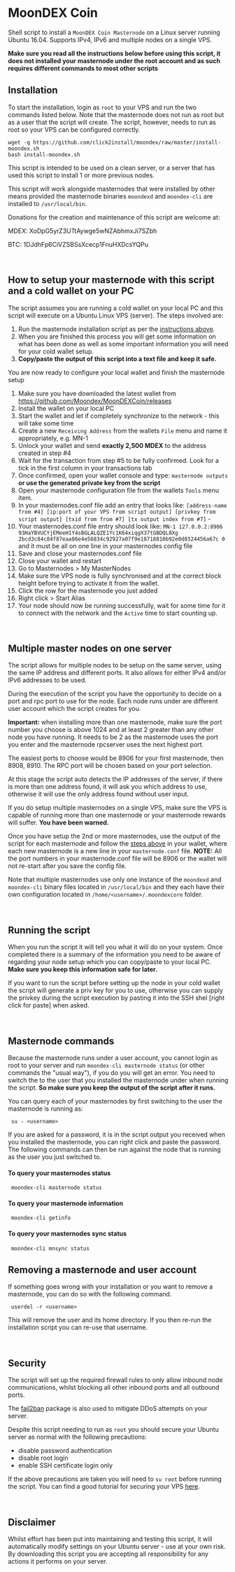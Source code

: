 # MoonDEX Coin

Shell script to install a `MoonDEX Coin Masternode` on a Linux server running Ubuntu 16.04. Supports IPv4, IPv6 and multiple nodes on a single VPS.

**Make sure you read all the instructions below before using this script, it does not installed your masternode under the root account and as such requires different commands to most other scripts**


## Installation
To start the installation, login as `root` to your VPS and run the two commands listed below. Note that the masternode does not run as root but as a user that the script will create. The script, however, needs to run as root so your VPS can be configured correctly.

```
wget -q https://github.com/click2install/moondex/raw/master/install-moondex.sh  
bash install-moondex.sh
```
This script is intended to be used on a clean server, or a server that has used this script to install 1 or more previous nodes. 

This script will work alongside masternodes that were installed by other means provided the masternode binaries `moondexd` and `moondex-cli` are installed to `/usr/local/bin`.

Donations for the creation and maintenance of this script are welcome at:
&nbsp;

MDEX: XoDpG5yrZ3UTtAywge5wNZAbhmxJi7SZbh

BTC: 1DJdhFp6CiVZSBSsXcecp1FnuHXDcsYQPu

&nbsp;

## How to setup your masternode with this script and a cold wallet on your PC
The script assumes you are running a cold wallet on your local PC and this script will execute on a Ubuntu Linux VPS (server). The steps involved are:

 1. Run the masternode installation script as per the [instructions above](https://github.com/click2install/moondex#installation).
 2. When you are finished this process you will get some information on what has been done as well as some important information you will need for your cold wallet setup.
 3. **Copy/paste the output of this script into a text file and keep it safe.**

You are now ready to configure your local wallet and finish the masternode setup

 1. Make sure you have downloaded the latest wallet from https://github.com/Moondex/MoonDEXCoin/releases
 2. Install the wallet on your local PC
 3. Start the wallet and let if completely synchronize to the network - this will take some time
 4. Create a new `Receiving Address` from the wallets `File` menu and name it appropriately, e.g. MN-1
 5. Unlock your wallet and send **exactly 2,500 MDEX** to the address created in step #4
 6. Wait for the transaction from step #5 to be fully confirmed. Look for a tick in the first column in your transactions tab
 7. Once confirmed, open your wallet console and type: `masternode outputs` **or use the generated private key from the script**
 8. Open your masternode configuration file from the wallets `Tools` menu item.
 9. In your masternodes.conf file add an entry that looks like: `[address-name from #4] [ip:port of your VPS from script output] [privkey from script output] [txid from from #7] [tx output index from #7]` - 
 10. Your masternodes.conf file entry should look like: `MN-1 127.0.0.2:8906 93HaYBVUCYjEMeeH1Y4sBGLALQZE1Yc1K64xiqgX37tGBDQL8Xg 2bcd3c84c84f87eaa86e4e56834c92927a07f9e18718810b92e0d0324456a67c 0` and it must be all on one line in your masternodes config file
 11. Save and close your masternodes.conf file
 12. Close your wallet and restart
 13. Go to Masternodes > My MasterNodes
 14. Make sure the VPS node is fully synchronised and at the correct block height before trying to activate it from the wallet.
 15. Click the row for the masternode you just added
 16. Right click > Start Alias
 17. Your node should now be running successfully, wait for some time for it to connect with the network and the `Active` time to start counting up.

 &nbsp;

## Multiple master nodes on one server
The script allows for multiple nodes to be setup on the same server, using the same IP address and different ports. It also allows for either IPv4 and/or IPv6 addresses to be used. 

During the execution of the script you have the opportunity to decide on a port and rpc port to use for the node. Each node runs under are different user account which the script creates for you.

**Important:** when installing more than one masternode, make sure the port number you choose is above 1024 and at least 2 greater than any other node you have running. It needs to be 2 as the masternode uses the port you enter and the masternode rpcserver uses the next highest port.

The easiest ports to choose would be 8906 for your first masternode, then 8908, 8910. The RPC port will be chosen based on your port selection.

At this stage the script auto detects the IP addresses of the server, if there is more than one address found, it will ask you which address to use, otherwise it will use the only address found without user input.

If you do setup multiple masternodes on a single VPS, make sure the VPS is capable of running more than one masternode or your masternode rewards will suffer. **You have been warned.**

Once you have setup the 2nd or more masternodes, use the output of the script for each masternode and follow the [steps above](https://github.com/click2install/moondex#how-to-setup-your-masternode-with-this-script-and-a-cold-wallet-on-your-pc) in your wallet, where each new masternode is a new line in your `masternode.conf` file. **NOTE:** All the port numbers in your masternode.conf file will be 8906 or the wallet will not re-start after you save the config file.

Note that multiple masternodes use only one instance of the `moondexd` and `moondex-cli` binary files located in `/usr/local/bin` and they each have their own configuration located in `/home/<username>/.moondexcore` folder.

&nbsp;


## Running the script
When you run the script it will tell you what it will do on your system. Once completed there is a summary of the information you need to be aware of regarding your node setup which you can copy/paste to your local PC. **Make sure you keep this information safe for later.**

If you want to run the script before setting up the node in your cold wallet the script will generate a priv key for you to use, otherwise you can supply the privkey during the script execution by pasting it into the SSH shel [right click for paste] when asked.

&nbsp;


## Masternode commands
Because the masternode runs under a user account, you cannot login as root to your server and run `moondex-cli masternode status` (or other commands the "usual way"), if you do you will get an error. You need to switch the to the user that you installed the masternode under when running the script. **So make sure you keep the output of the script after it runs.**

You can query each of your masternodes by first switching to the user the masternode is running as:
```
 su - <username>
```

If you are asked for a password, it is in the script output you received when you installed the masternode, you can right click and paste the password. 
The following commands can then be run against the node that is running as the user you just switched to.

#### To query your masternodes status
```
 moondex-cli masternode status 
```

#### To query your masternode information
```
 moondex-cli getinfo
```

#### To query your masternodes sync status
```
 moondex-cli mnsync status
```

## Removing a masternode and user account
If something goes wrong with your installation or you want to remove a masternode, you can do so with the following command.
```
 userdel -r <username>
```
This will remove the user and its home directory. If you then re-run the installation script you can re-use that username.

&nbsp;

## Security
The script will set up the required firewall rules to only allow inbound node communications, whilst blocking all other inbound ports and all outbound ports.

The [fail2ban](https://www.fail2ban.org/wiki/index.php/Main_Page) package is also used to mitigate DDoS attempts on your server.

Despite this script needing to run as `root` you should secure your Ubuntu server as normal with the following precautions:

 - disable password authentication
 - disable root login
 - enable SSH certificate login only

If the above precautions are taken you will need to `su root` before running the script. You can find a good tutorial for securing your VPS [here](https://www.digitalocean.com/community/tutorials/initial-server-setup-with-ubuntu-16-04).

&nbsp;

## Disclaimer
Whilst effort has been put into maintaining and testing this script, it will automatically modify settings on your Ubuntu server - use at your own risk. By downloading this script you are accepting all responsibility for any actions it performs on your server.

&nbsp;






